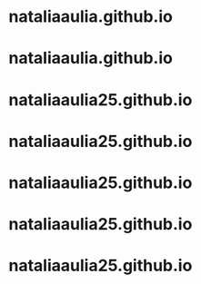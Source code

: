 # nataliaaulia.github.io
# nataliaaulia.github.io
# nataliaaulia25.github.io
# nataliaaulia25.github.io
# nataliaaulia25.github.io
# nataliaaulia25.github.io
# nataliaaulia25.github.io
